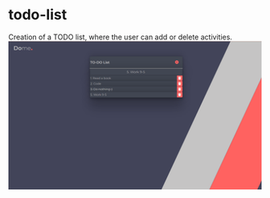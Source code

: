 # todo-list
Creation of a TODO list, where the user can add or delete activities.
![Todo-list Website](https://github.com/harli-lacej/todo-list/blob/main/img/todo.png)
